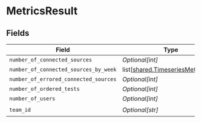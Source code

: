 # MetricsResult


## Fields

| Field                                                                                  | Type                                                                                   | Required                                                                               | Description                                                                            |
| -------------------------------------------------------------------------------------- | -------------------------------------------------------------------------------------- | -------------------------------------------------------------------------------------- | -------------------------------------------------------------------------------------- |
| `number_of_connected_sources`                                                          | *Optional[int]*                                                                        | :heavy_minus_sign:                                                                     | N/A                                                                                    |
| `number_of_connected_sources_by_week`                                                  | list[[shared.TimeseriesMetricPoint](undefined/models/shared/timeseriesmetricpoint.md)] | :heavy_minus_sign:                                                                     | N/A                                                                                    |
| `number_of_errored_connected_sources`                                                  | *Optional[int]*                                                                        | :heavy_minus_sign:                                                                     | N/A                                                                                    |
| `number_of_ordered_tests`                                                              | *Optional[int]*                                                                        | :heavy_minus_sign:                                                                     | N/A                                                                                    |
| `number_of_users`                                                                      | *Optional[int]*                                                                        | :heavy_minus_sign:                                                                     | N/A                                                                                    |
| `team_id`                                                                              | *Optional[str]*                                                                        | :heavy_check_mark:                                                                     | N/A                                                                                    |